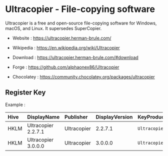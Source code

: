 # Ultracopier - File-copying software

Ultracopier is a free and open-source file-copying software for Windows, macOS, and Linux.
It supersedes SuperCopier.

* Website : https://ultracopier.herman-brule.com/
* Wikipedia : https://en.wikipedia.org/wiki/Ultracopier

* Download : https://ultracopier.herman-brule.com/#download
* Forge : https://github.com/alphaonex86/Ultracopier
* Chocolatey : https://community.chocolatey.org/packages/ultracopier


## Register Key

Example :

 | Hive | DisplayName | Publisher | DisplayVersion | KeyProduct | UninstallExe |
 |:---- |:----------- |:--------- |:-------------- |:---------- |:------------ |
 | HKLM | Ultracopier 2.2.7.1 | Ultracopier | 2.2.7.1 | `Ultracopier` | `C:\Program Files\Ultracopier\uninst.exe` |
 | HKLM | Ultracopier 3.0.0.0 | Ultracopier | 3.0.0.0 | `Ultracopier` | `C:\Program Files\Ultracopier\uninst.exe` |
